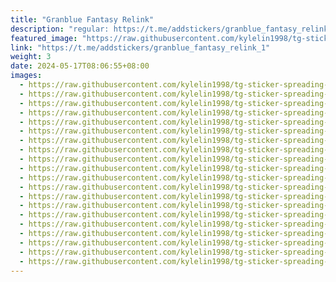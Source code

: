 ```yaml
---
title: "Granblue Fantasy Relink"
description: "regular: https://t.me/addstickers/granblue_fantasy_relink_1"
featured_image: "https://raw.githubusercontent.com/kylelin1998/tg-sticker-spreading-worldwide-images/main/img/889c3e7a-8722-4658-8877-d4681fa7b4e8.jpg"
link: "https://t.me/addstickers/granblue_fantasy_relink_1"
weight: 3
date: 2024-05-17T08:06:55+08:00
images:
  - https://raw.githubusercontent.com/kylelin1998/tg-sticker-spreading-worldwide-images/main/img/889c3e7a-8722-4658-8877-d4681fa7b4e8.jpg
  - https://raw.githubusercontent.com/kylelin1998/tg-sticker-spreading-worldwide-images/main/img/bbd6186e-03f1-494f-b77c-0820c826b0d7.jpg
  - https://raw.githubusercontent.com/kylelin1998/tg-sticker-spreading-worldwide-images/main/img/0fcf096d-35ea-49ab-bafd-295a5ff6722d.jpg
  - https://raw.githubusercontent.com/kylelin1998/tg-sticker-spreading-worldwide-images/main/img/79be9651-2749-42bc-b6aa-5a50e7dcfd8e.jpg
  - https://raw.githubusercontent.com/kylelin1998/tg-sticker-spreading-worldwide-images/main/img/a769fec6-d4fe-4326-a9e9-9eff67668318.jpg
  - https://raw.githubusercontent.com/kylelin1998/tg-sticker-spreading-worldwide-images/main/img/5a21709d-40dd-4010-82bb-8e599088e475.jpg
  - https://raw.githubusercontent.com/kylelin1998/tg-sticker-spreading-worldwide-images/main/img/74df8afb-2848-4abe-98a3-07f0b2b3e34c.jpg
  - https://raw.githubusercontent.com/kylelin1998/tg-sticker-spreading-worldwide-images/main/img/67d552e6-7a88-4f77-b360-1d86f922cf55.jpg
  - https://raw.githubusercontent.com/kylelin1998/tg-sticker-spreading-worldwide-images/main/img/c36e0f6c-3b8e-4550-a601-4b97988b2cca.jpg
  - https://raw.githubusercontent.com/kylelin1998/tg-sticker-spreading-worldwide-images/main/img/5905ad4e-1fa7-4c12-bdf0-c4abb3f97ecc.jpg
  - https://raw.githubusercontent.com/kylelin1998/tg-sticker-spreading-worldwide-images/main/img/564c07ab-f944-41a4-b288-95f787db2d62.jpg
  - https://raw.githubusercontent.com/kylelin1998/tg-sticker-spreading-worldwide-images/main/img/d7260357-d402-45c7-9f47-60f8f9f0cedb.jpg
  - https://raw.githubusercontent.com/kylelin1998/tg-sticker-spreading-worldwide-images/main/img/3def1b5c-a896-4a03-ae4b-e372d64d0a4f.jpg
  - https://raw.githubusercontent.com/kylelin1998/tg-sticker-spreading-worldwide-images/main/img/b0874aac-e4fb-4281-81e0-a7d463c1d1b4.jpg
  - https://raw.githubusercontent.com/kylelin1998/tg-sticker-spreading-worldwide-images/main/img/6814801c-0892-4cf9-be77-a86deb754005.jpg
  - https://raw.githubusercontent.com/kylelin1998/tg-sticker-spreading-worldwide-images/main/img/db9b3fa0-40c1-4c1e-9953-f4a49860dd00.jpg
  - https://raw.githubusercontent.com/kylelin1998/tg-sticker-spreading-worldwide-images/main/img/25e6555f-4dce-4dde-a069-37104f8e38a1.jpg
  - https://raw.githubusercontent.com/kylelin1998/tg-sticker-spreading-worldwide-images/main/img/0b857630-558e-4c85-9f70-ee9993802624.jpg
  - https://raw.githubusercontent.com/kylelin1998/tg-sticker-spreading-worldwide-images/main/img/f4177999-3f12-4c88-9d66-b750e863734f.jpg
  - https://raw.githubusercontent.com/kylelin1998/tg-sticker-spreading-worldwide-images/main/img/8a7f3d99-5c7c-44bf-b3d7-a31bb334f65e.jpg
---
```

